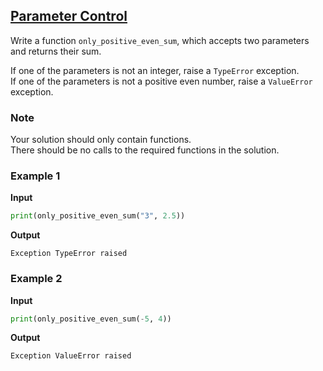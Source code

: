 ## [Parameter Control](../../../solutions/5.3/53_d.py)

Write a function `only_positive_even_sum`, which accepts two parameters and returns their sum.

If one of the parameters is not an integer, raise a `TypeError` exception.\
If one of the parameters is not a positive even number, raise a `ValueError` exception.

### Note

Your solution should only contain functions.\
There should be no calls to the required functions in the solution.

### Example 1

__Input__
```python
print(only_positive_even_sum("3", 2.5))
```

__Output__
```plaintext
Exception TypeError raised
```

### Example 2

__Input__
```python
print(only_positive_even_sum(-5, 4))
```

__Output__
```plaintext
Exception ValueError raised
```